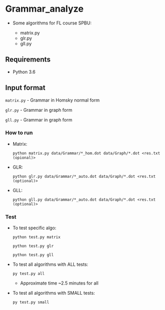 # Grammar_analyze

- Some algorithms for FL course SPBU:

  - matrix.py
  - glr.py
  - gll.py

## Requirements

- Python 3.6

## Input format

```matrix.py``` - Grammar in Homsky normal form

```glr.py``` - Grammar in graph form

```gll.py``` - Grammar in graph form

### How to run

- Matrix:
  ```
  python matrix.py data/Grammar/*_hom.dot data/Graph/*.dot <res.txt (opional)>
  ```

- GLR:
   ```
   python glr.py data/Grammar/*_auto.dot data/Graph/*.dot <res.txt (optional)>
   ```
   
- GLL:
   ```
   python gll.py data/Grammar/*_auto.dot data/Graph/*.dot <res.txt (optional)>
   ```

### Test

- To test specific algo:

  ```python test.py matrix```
  
  ```python test.py glr```
  
  ```python test.py gll```
  
- To test all algorithms with ALL tests:

  ```py test.py all```
  
   - Approximate time ~2.5 minutes for all
  
- To test all algorithms with SMALL tests:

  ```py test.py small```

